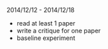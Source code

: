2014/12/12 - 2014/12/18
* read at least 1 paper
* write a critique for one paper
* baseline experiment

